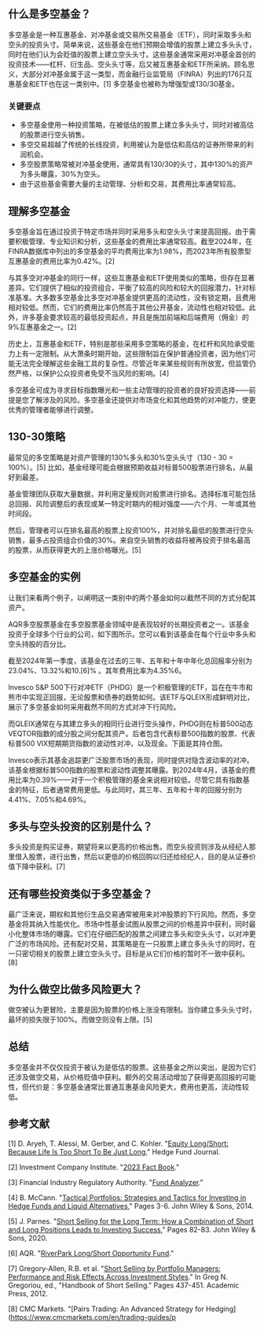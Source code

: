 ## 什么是多空基金？

多空基金是一种互惠基金、对冲基金或交易所交易基金（ETF），同时采取多头和空头的投资头寸。简单来说，这些基金在他们预期会增值的股票上建立多头头寸，同时在他们认为会贬值的股票上建立空头头寸。这些基金通常采用对冲基金首创的投资技术——杠杆、衍生品、空头头寸等，后又被互惠基金和ETF所采纳。顾名思义，大部分对冲基金属于这一类型，而金融行业监管局（FINRA）列出的176只互惠基金和ETF也在这一类别中。[1] 多空基金也被称为增强型或130/30基金。

### 关键要点

- 多空基金使用一种投资策略，在被低估的股票上建立多头头寸，同时对被高估的股票进行空头销售。
- 多空交易超越了传统的长线投资，利用被认为是低估和高估的证券所带来的利润机会。
- 多空股票策略常被对冲基金使用，通常具有130/30的头寸，其中130%的资产为多头曝露，30%为空头。
- 由于这些基金需要大量的主动管理、分析和交易，其费用比率通常较高。

## 理解多空基金

多空基金旨在通过投资于特定市场并同时采用多头和空头头寸来提高回报。由于需要积极管理、专业知识和分析，这些基金的费用比率通常较高。截至2024年，在FINRA数据库中列出的多空基金的平均费用比率为1.98%，而2023年所有股票型互惠基金的费用比率为0.42%。[2]

与其多空对冲基金的同行一样，这些互惠基金和ETF使用类似的策略，但存在显著差异。它们提供了相似的投资组合，平衡了较高的风险和较大的回报潜力，针对标准基准。大多数多空基金比多空对冲基金提供更高的流动性，没有锁定期，且费用相对较低。然而，它们的费用比率仍然高于其他公开基金，流动性也相对较低。此外，许多基金要求较高的最低投资起点，并且是施加前端和后端费用（佣金）的9%互惠基金之一。[2]

历史上，互惠基金和ETF，特别是那些采用多空策略的基金，在杠杆和风险承受能力上有一定限制。从大萧条时期开始，这些限制旨在保护普通投资者，因为他们可能无法完全理解这些金融工具的复杂性。尽管近年来某些规则有所放宽，但监管仍然严格，以保护公众投资者免受不当风险的影响。[4]

多空基金可成为寻求目标指数曝光和一些主动管理的投资者的良好投资选择——前提是您了解涉及的风险。多空基金还提供对市场变化和其他趋势的对冲能力，使更优秀的管理者能够进行调整。

## 130-30策略

最常见的多空策略是对资产管理的130%多头和30%空头头寸（130 - 30 = 100%）。[5] 比如，基金经理可能会根据预期收益对标普500股票进行排名，从最好到最差。

基金管理团队获取大量数据，并利用定量规则对股票进行排名。选择标准可能包括总回报、风险调整后的表现或某一特定时期内的相对强度——六个月、一年或其他时间段。

然后，管理者可以在排名最高的股票上投资100%，并对排名最低的股票进行空头销售，最多占投资组合价值的30%。来自空头销售的收益将被再投资于排名最高的股票，从而获得更大的上涨价格曝光。[5]

## 多空基金的实例

让我们来看两个例子，以阐明这一类别中的两个基金如何以截然不同的方式分配其资产。

AQR多空股票基金在多空股票基金领域中是表现较好的长期投资者之一。该基金投资于全球多个行业的公司，如下图所示。您可以看到该基金在每个行业中多头和空头持股的百分比。

截至2024年第一季度，该基金在过去的三年、五年和十年中年化总回报率分别为23.04%、13.32%和10.[6]% 。其年费用比率为4.35%6。

Invesco S&P 500下行对冲ETF（PHDG）是一个积极管理的ETF，旨在在牛市和熊市中实现正回报，无论股票和债券的趋势如何。该ETF与QLEIX形成鲜明对比，展示了多空基金如何采用截然不同的方式对冲下行风险。

而QLEIX通常在与其建立多头的相同行业进行空头操作，PHDG则在标普500动态VEQTOR指数的成分股之间分配其资产。后者包含代表标普500指数的股票、代表标普500 VIX短期期货指数的波动性对冲，以及现金。下面是其持仓图。

Invesco表示其基金追踪更广泛股票市场的表现，同时提供对隐含波动率的对冲。该基金根据标普500指数的股票和波动性调整其曝露。到2024年4月，该基金的费用比率为0.39%——对于一个积极管理的基金来说相对较低，尽管它具有指数基金的特征，后者通常费用更低。与此同时，其三年、五年和十年的回报分别为4.41%、7.05%和4.69%。

## 多头与空头投资的区别是什么？

多头投资是购买证券，期望将来以更高的价格出售。而空头投资则涉及从经纪人那里借入股票，进行出售，然后以更低的价格回购以归还给经纪人，目的是从证券价值下降中获利。[7]

## 还有哪些投资类似于多空基金？

最广泛来说，期权和其他衍生品交易通常被用来对冲股票的下行风险。然而，多空基金将其纳入性能优化。市场中性基金试图从股票之间的价格差异中获利，同时最小化整体市场的曝露。它们在仔细匹配的股票之间建立多头和空头头寸，以对冲更广泛的市场风险。还有配对交易，其策略是在一只股票上建立多头头寸的同时，在一只密切相关的股票上建立空头头寸。目标是从它们价格的暂时不一致中获利。[8]

## 为什么做空比做多风险更大？

做空被认为更冒险，主要是因为股票的价格上涨没有限制。当你建立多头头寸时，最坏的损失限于100%。而做空则没有上限。[5]

## 总结

多空基金并不仅仅投资于被认为是低估的股票。这些基金之所以突出，是因为它们还涉及做空交易，从价格贬值中获利。额外的交易活动增加了获得更高回报的可能性，但代价是：多空基金通常比普通互惠基金风险更大，费用也更高，流动性较低。

## 参考文献

[1] D. Aryeh, T. Alessi, M. Gerber, and C. Kohler. "[Equity Long/Short: Because Life Is Too Short To Be Just Long.](https://thehedgefundjournal.com/equity-long-short/)" Hedge Fund Journal.

[2] Investment Company Institute. "[2023 Fact Book](https://www.icifactbook.org/pdf/2023-factbook.pdf)."

[3] Financial Industry Regulatory Authority. "[Fund Analyzer](https://tools.finra.org/fund_analyzer/search)."

[4] B. McCann. "[Tactical Portfolios: Strategies and Tactics for Investing in Hedge Funds and Liquid Alternatives](https://www.wiley.com/en-ie/Following+the+Trend%3A+Diversified+Managed+Futures+Trading,+2nd+Edition-p-9781119908982)," Pages 3-6. John Wiley & Sons, 2014.

[5] J. Parnes. "[Short Selling for the Long Term: How a Combination of Short and Long Positions Leads to Investing Success](https://www.wiley.com/en-us/Short+Selling+for+the+Long+Term%3A+How+a+Combination+of+Short+and+Long+Positions+Leads+to+Investing+Success-p-9781119527824)," Pages 82-83. John Wiley & Sons, 2020.

[6] AQR. "[RiverPark Long/Short Opportunity Fund](https://funds.aqr.com/funds/aqr-long-short-equity-fund)."

[7] Gregory-Allen, R.B. et al. "[Short Selling by Portfolio Managers: Performance and Risk Effects Across Investment Styles](https://www.sciencedirect.com/science/article/abs/pii/B9780123877246000301)." In Greg N. Gregoriou, ed., "Handbook of Short Selling." Pages 437-451. Academic Press, 2012.

[8] CMC Markets. "[Pairs Trading: An Advanced Strategy for Hedging](<https://www.cmcmarkets.com/en/trading-guides/p>
